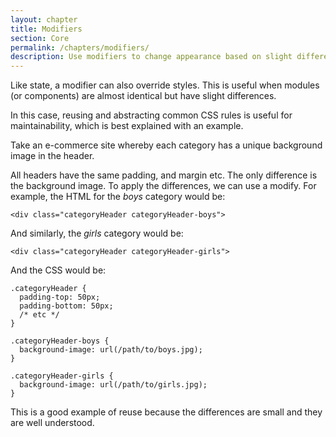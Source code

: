 ```yaml
---
layout: chapter
title: Modifiers
section: Core
permalink: /chapters/modifiers/
description: Use modifiers to change appearance based on slight differences.
---
```


Like state, a modifier can also override styles. This is useful when modules (or components) are almost identical but have slight differences.

In this case, reusing and abstracting common CSS rules is useful for maintainability, which is best explained with an example.

Take an e-commerce site whereby each category has a unique background image in the header.

All headers have the same padding, and margin etc. The only difference is the background image. To apply the differences, we can use a modify. For example, the HTML for the *boys* category would be:

	<div class="categoryHeader categoryHeader-boys">

And similarly, the *girls* category would be:

	<div class="categoryHeader categoryHeader-girls">

And the CSS would be:

	.categoryHeader {
	  padding-top: 50px;
	  padding-bottom: 50px;
	  /* etc */
	}

	.categoryHeader-boys {
	  background-image: url(/path/to/boys.jpg);
	}

	.categoryHeader-girls {
	  background-image: url(/path/to/girls.jpg);
	}

This is a good example of reuse because the differences are small and they are well understood.